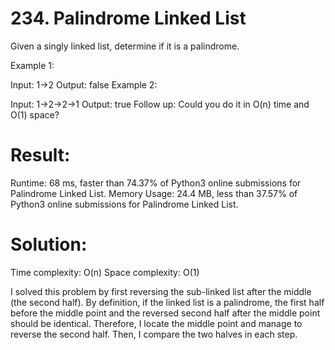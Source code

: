 # 234. Palindrome Linked List

Given a singly linked list, determine if it is a palindrome.

Example 1:

Input: 1->2
Output: false
Example 2:

Input: 1->2->2->1
Output: true
Follow up:
Could you do it in O(n) time and O(1) space?

# Result:

Runtime: 68 ms, faster than 74.37% of Python3 online submissions for Palindrome Linked List.
Memory Usage: 24.4 MB, less than 37.57% of Python3 online submissions for Palindrome Linked List.

# Solution:

Time complexity: O(n)
Space complexity: O(1)

I solved this problem by first reversing the sub-linked list after the middle (the second half). By definition, if the linked list is a palindrome, the first half before the middle point and the reversed second half after the middle point should be identical. Therefore, I locate the middle point and manage to reverse the second half. Then, I compare the two halves in each step.
